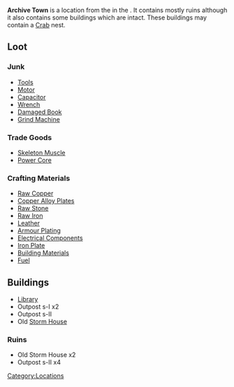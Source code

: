 **Archive Town** is a location from the [](Second_Empire.md) in the [](Howler_Maze.md). It contains mostly ruins although it also
contains some buildings which are intact. These buildings may contain a
[Crab](Crab.md "wikilink") nest.

## Loot

### Junk

- [Tools](Tools.md "wikilink")
- [Motor](Motor.md "wikilink")
- [Capacitor](Capacitor.md "wikilink")
- [Wrench](Wrench.md "wikilink")
- [Damaged Book](Damaged_Book.md "wikilink")
- [Grind Machine](Grind_Machine.md "wikilink")

### Trade Goods

- [Skeleton Muscle](Skeleton_Muscle.md "wikilink")
- [Power Core](Power_Core.md "wikilink")

### Crafting Materials

- [Raw Copper](Raw_Copper.md "wikilink")
- [Copper Alloy Plates](Copper_Alloy_Plates.md "wikilink")
- [Raw Stone](Raw_Stone.md "wikilink")
- [Raw Iron](Raw_Iron.md "wikilink")
- [Leather](Leather.md "wikilink")
- [Armour Plating](Armour_Plating.md "wikilink")
- [Electrical Components](Electrical_Components.md "wikilink")
- [Iron Plate](Iron_Plate.md "wikilink")
- [Building Materials](Building_Materials.md "wikilink")
- [Fuel](Fuel.md "wikilink")

## Buildings

- [Library](Lost_Library.md "wikilink")
- Outpost s-I x2
- Outpost s-II
- Old [Storm House](Storm_House.md "wikilink")

### Ruins

- Old Storm House x2
- Outpost s-II x4

[Category:Locations](Category:Locations "wikilink")